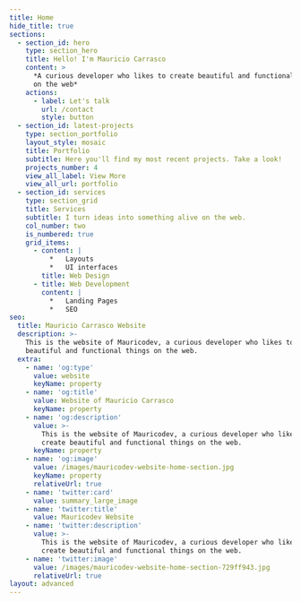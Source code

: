 ```yaml
---
title: Home
hide_title: true
sections:
  - section_id: hero
    type: section_hero
    title: Hello! I'm Mauricio Carrasco
    content: >
      *A curious developer who likes to create beautiful and functional things
      on the web*
    actions:
      - label: Let's talk
        url: /contact
        style: button
  - section_id: latest-projects
    type: section_portfolio
    layout_style: mosaic
    title: Portfolio
    subtitle: Here you'll find my most recent projects. Take a look!
    projects_number: 4
    view_all_label: View More
    view_all_url: portfolio
  - section_id: services
    type: section_grid
    title: Services
    subtitle: I turn ideas into something alive on the web.
    col_number: two
    is_numbered: true
    grid_items:
      - content: |
          *   Layouts
          *   UI interfaces
        title: Web Design
      - title: Web Development
        content: |
          *   Landing Pages
          *   SEO
seo:
  title: Mauricio Carrasco Website
  description: >-
    This is the website of Mauricodev, a curious developer who likes to create
    beautiful and functional things on the web.
  extra:
    - name: 'og:type'
      value: website
      keyName: property
    - name: 'og:title'
      value: Website of Mauricio Carrasco
      keyName: property
    - name: 'og:description'
      value: >-
        This is the website of Mauricodev, a curious developer who likes to
        create beautiful and functional things on the web.
      keyName: property
    - name: 'og:image'
      value: /images/mauricodev-website-home-section.jpg
      keyName: property
      relativeUrl: true
    - name: 'twitter:card'
      value: summary_large_image
    - name: 'twitter:title'
      value: Mauricodev Website
    - name: 'twitter:description'
      value: >-
        This is the website of Mauricodev, a curious developer who likes to
        create beautiful and functional things on the web.
    - name: 'twitter:image'
      value: /images/mauricodev-website-home-section-729ff943.jpg
      relativeUrl: true
layout: advanced
---
```


